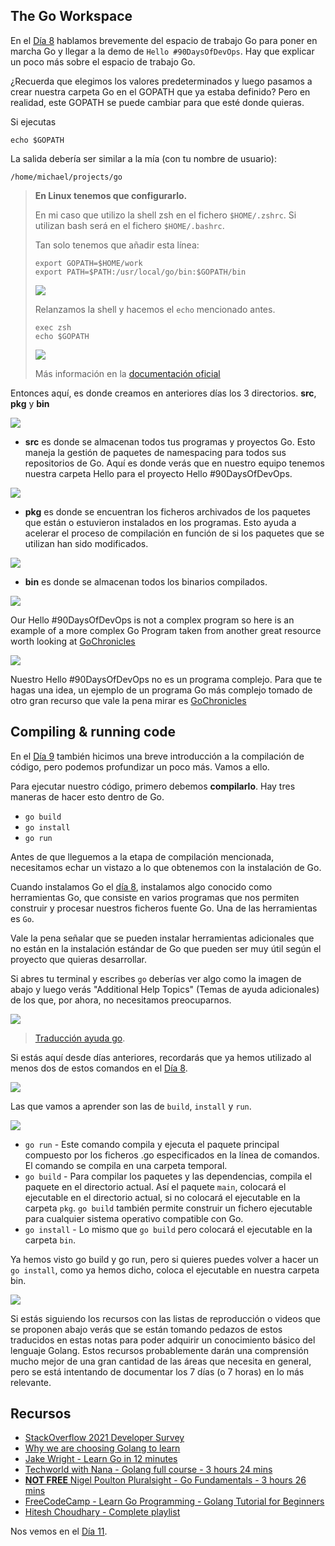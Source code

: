 ## The Go Workspace

En el [Día 8](day08.md) hablamos brevemente del espacio de trabajo Go para poner en marcha Go y llegar a la demo de `Hello #90DaysOfDevOps`. Hay que explicar un poco más sobre el espacio de trabajo Go.

¿Recuerda que elegimos los valores predeterminados y luego pasamos a crear nuestra carpeta Go en el GOPATH que ya estaba definido? Pero en realidad, este GOPATH se puede cambiar para que esté donde quieras.

Si ejecutas

```shell
echo $GOPATH
```

La salida debería ser similar a la mía (con tu nombre de usuario):

```shell
/home/michael/projects/go
```
> **En Linux tenemos que configurarlo.** 
> 
> En mi caso que utilizo la shell zsh en el fichero `$HOME/.zshrc`. Si utilizan bash será en el fichero `$HOME/.bashrc`. 
> 
> Tan solo tenemos que añadir esta línea:
> ```shell
> export GOPATH=$HOME/work
> export PATH=$PATH:/usr/local/go/bin:$GOPATH/bin
> ```
>
> ![](Images/Day10_Go0.png)
>
> Relanzamos la shell y hacemos el `echo` mencionado antes.
> 
> ```shell
> exec zsh
> echo $GOPATH
> ```
> 
> ![](Images/Day10_Go0b.png)
> 
> Más información en la [documentación oficial](https://go.dev/doc/install)

Entonces aquí, es donde creamos en anteriores días los 3 directorios. **src**, **pkg** y **bin**

![](Images/Day10_Go1.png) 

- **src** es donde se almacenan todos tus programas y proyectos Go. Esto maneja la gestión de paquetes de namespacing para todos sus repositorios de Go. Aquí es donde verás que en nuestro equipo tenemos nuestra carpeta Hello para el proyecto Hello #90DaysOfDevOps.

![](Images/Day10_Go2.png)

- **pkg** es donde se encuentran los ficheros archivados de los paquetes que están o estuvieron instalados en los programas. Esto ayuda a acelerar el proceso de compilación en función de si los paquetes que se utilizan han sido modificados.

![](Images/Day10_Go3.png)

- **bin** es donde se almacenan todos los binarios compilados.

![](Images/Day10_Go4.png)

Our Hello #90DaysOfDevOps is not a complex program so here is an example of a more complex Go Program taken from another great resource worth looking at [GoChronicles](https://gochronicles.com/)

![](Images/Day10_Go5.png)

Nuestro Hello #90DaysOfDevOps no es un programa complejo. Para que te hagas una idea, un ejemplo de un programa Go más complejo tomado de otro gran recurso que vale la pena mirar es [GoChronicles](https://gochronicles.com/)

## Compiling & running code

En el [Día 9](day09.md) también hicimos una breve introducción a la compilación de código, pero podemos profundizar un poco más. Vamos a ello.

Para ejecutar nuestro código, primero debemos **compilarlo**. Hay tres maneras de hacer esto dentro de Go.

- `go build`
- `go install`
- `go run`

Antes de que lleguemos a la etapa de compilación mencionada, necesitamos echar un vistazo a lo que obtenemos con la instalación de Go.

Cuando instalamos Go el [día 8](day08.md), instalamos algo conocido como herramientas Go, que consiste en varios programas que nos permiten construir y procesar nuestros ficheros fuente Go. Una de las herramientas es `Go`.

Vale la pena señalar que se pueden instalar herramientas adicionales que no están en la instalación estándar de Go que pueden ser muy útil según el proyecto que quieras desarrollar.

Si abres tu terminal y escribes `go` deberías ver algo como la imagen de abajo y luego verás  "Additional Help Topics" (Temas de ayuda adicionales) de los que, por ahora, no necesitamos preocuparnos.

![](Images/Day10_Go6.png)

> [Traducción ayuda go](Go/Ayuda_go_traducida.md).

Si estás aquí desde días anteriores, recordarás que ya hemos utilizado al menos dos de estos comandos en el [Día 8](day08.md).

![](Images/Day10_Go7.png)

Las que vamos a aprender son las de `build`, `install` y `run`.

![](Images/Day10_Go8.png)

- `go run` - Este comando compila y ejecuta el paquete principal compuesto por los ficheros .go especificados en la línea de comandos. El comando se compila en una carpeta temporal.
- `go build` - Para compilar los paquetes y las dependencias, compila el paquete en el directorio actual. Así el paquete `main`, colocará el ejecutable en el directorio actual, si no colocará el ejecutable en la carpeta `pkg`. `go build` también permite construir un fichero ejecutable para cualquier sistema operativo compatible con Go.
- `go install` - Lo mismo que `go build` pero colocará el ejecutable en la carpeta `bin`.

Ya hemos visto go build y go run, pero si quieres puedes volver a hacer un `go install`, como ya hemos dicho, coloca el ejecutable en nuestra carpeta bin.

![](Images/Day10_Go9.png)

Si estás siguiendo los recursos con las listas de reproducción o videos que se proponen abajo verás que se están tomando pedazos de estos traducidos en estas notas para poder adquirir un conocimiento básico del lenguaje Golang. Estos recursos probablemente darán una comprensión mucho mejor de una gran cantidad de las áreas que necesita en general, pero se está intentando de documentar los 7 días (o 7 horas) en lo más relevante.

## Recursos

- [StackOverflow 2021 Developer Survey](https://insights.stackoverflow.com/survey/2021)
- [Why we are choosing Golang to learn](https://www.youtube.com/watch?v=7pLqIIAqZD4&t=9s)
- [Jake Wright - Learn Go in 12 minutes](https://www.youtube.com/watch?v=C8LgvuEBraI&t=312s)
- [Techworld with Nana - Golang full course - 3 hours 24 mins](https://www.youtube.com/watch?v=yyUHQIec83I)
- [**NOT FREE** Nigel Poulton Pluralsight - Go Fundamentals - 3 hours 26 mins](https://www.pluralsight.com/courses/go-fundamentals)
- [FreeCodeCamp - Learn Go Programming - Golang Tutorial for Beginners](https://www.youtube.com/watch?v=YS4e4q9oBaU&t=1025s)
- [Hitesh Choudhary - Complete playlist](https://www.youtube.com/playlist?list=PLRAV69dS1uWSR89FRQGZ6q9BR2b44Tr9N)

Nos vemos en el [Día 11](day11.md).
